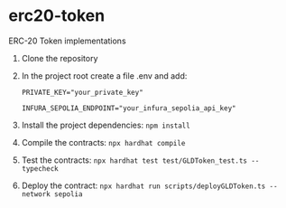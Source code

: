 # erc20-token
ERC-20 Token implementations

1. Clone the repository
2. In the project root create a file .env and add:
   
    `PRIVATE_KEY="your_private_key"`
   
    `INFURA_SEPOLIA_ENDPOINT="your_infura_sepolia_api_key"`
4.  Install the project dependencies: `npm install`
5.  Compile the contracts: `npx hardhat compile`
6.  Test the contracts: `npx hardhat test test/GLDToken_test.ts --typecheck`
7.  Deploy the contract: `npx hardhat run scripts/deployGLDToken.ts --network sepolia`
